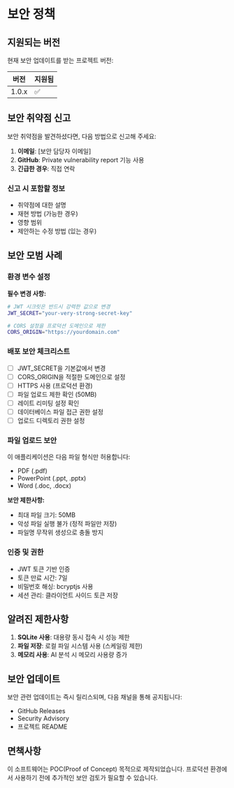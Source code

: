 # 보안 정책

## 지원되는 버전

현재 보안 업데이트를 받는 프로젝트 버전:

| 버전 | 지원됨          |
| ------- | ------------------ |
| 1.0.x   | :white_check_mark: |

## 보안 취약점 신고

보안 취약점을 발견하셨다면, 다음 방법으로 신고해 주세요:

1. **이메일**: [보안 담당자 이메일]
2. **GitHub**: Private vulnerability report 기능 사용
3. **긴급한 경우**: 직접 연락

### 신고 시 포함할 정보

- 취약점에 대한 설명
- 재현 방법 (가능한 경우)
- 영향 범위
- 제안하는 수정 방법 (있는 경우)

## 보안 모범 사례

### 환경 변수 설정

**필수 변경 사항:**
```bash
# JWT 시크릿은 반드시 강력한 값으로 변경
JWT_SECRET="your-very-strong-secret-key"

# CORS 설정을 프로덕션 도메인으로 제한
CORS_ORIGIN="https://yourdomain.com"
```

### 배포 보안 체크리스트

- [ ] JWT_SECRET을 기본값에서 변경
- [ ] CORS_ORIGIN을 적절한 도메인으로 설정
- [ ] HTTPS 사용 (프로덕션 환경)
- [ ] 파일 업로드 제한 확인 (50MB)
- [ ] 레이트 리미팅 설정 확인
- [ ] 데이터베이스 파일 접근 권한 설정
- [ ] 업로드 디렉토리 권한 설정

### 파일 업로드 보안

이 애플리케이션은 다음 파일 형식만 허용합니다:
- PDF (.pdf)
- PowerPoint (.ppt, .pptx)
- Word (.doc, .docx)

**보안 제한사항:**
- 최대 파일 크기: 50MB
- 악성 파일 실행 불가 (정적 파일만 저장)
- 파일명 무작위 생성으로 충돌 방지

### 인증 및 권한

- JWT 토큰 기반 인증
- 토큰 만료 시간: 7일
- 비밀번호 해싱: bcryptjs 사용
- 세션 관리: 클라이언트 사이드 토큰 저장

## 알려진 제한사항

1. **SQLite 사용**: 대용량 동시 접속 시 성능 제한
2. **파일 저장**: 로컬 파일 시스템 사용 (스케일링 제한)
3. **메모리 사용**: AI 분석 시 메모리 사용량 증가

## 보안 업데이트

보안 관련 업데이트는 즉시 릴리스되며, 다음 채널을 통해 공지됩니다:

- GitHub Releases
- Security Advisory
- 프로젝트 README

## 면책사항

이 소프트웨어는 POC(Proof of Concept) 목적으로 제작되었습니다. 프로덕션 환경에서 사용하기 전에 추가적인 보안 검토가 필요할 수 있습니다.